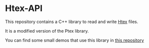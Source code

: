 # Htex-API

This repository contains a C++ library to read and write [Htex](https://arxiv.org/abs/2207.05618) files.

It is a modified version of the Ptex library.

You can find some small demos that use this library in [this repository](https://github.com/wbrbr/htex)
